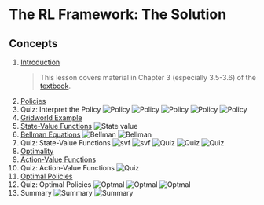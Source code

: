 # The RL Framework: The Solution

## Concepts
1. [Introduction](https://www.youtube.com/watch?v=5IlSH-eoPAU)
	> This lesson covers material in Chapter 3 (especially 3.5-3.6) of the [textbook](http://go.udacity.com/rl-textbook).
1. [Policies](https://www.youtube.com/watch?v=hc3LrvaC13U)
1. Quiz: Interpret the Policy
	![Policy](policy.PNG)
	![Policy](policy2.PNG)
	![Policy](policy3.PNG)
	![Policy](policy4.PNG)
	![Policy](policy5.PNG)
1. [Gridworld Example](https://www.youtube.com/watch?time_continue=1&v=XeHBmPFqTsE)
1. [State-Value Functions](https://www.youtube.com/watch?v=llakAjwox_8)
	![State value](svf.PNG)
1. [Bellman Equations](https://www.youtube.com/watch?time_continue=2&v=UgIaDMvSdUo)
	![Bellman](bell1.PNG)
	![Bellman](bell2.PNG)
1. Quiz: State-Value Functions
	![svf](svf1.PNG)
	![svf](svf2.PNG)
	![Quiz](q1_svf.PNG)
	![Quiz](q2_svf.PNG)
	![Quiz](q3_svf.PNG)
1. [Optimality](https://www.youtube.com/watch?v=j231aRV74QM)
1. [Action-Value Functions](https://www.youtube.com/watch?v=KJLaRfOOPGA)
1. Quiz: Action-Value Functions
	![Quiz](action.PNG)
1. [Optimal Policies](https://www.youtube.com/watch?v=2rguYpVyCto)
1. Quiz: Optimal Policies
	![Optmal](op1.PNG)
	![Optmal](op2.PNG)
	![Optmal](op3.PNG)
1. Summary
	![Summary](summary1.PNG)
	![Summary](summary2.PNG)
